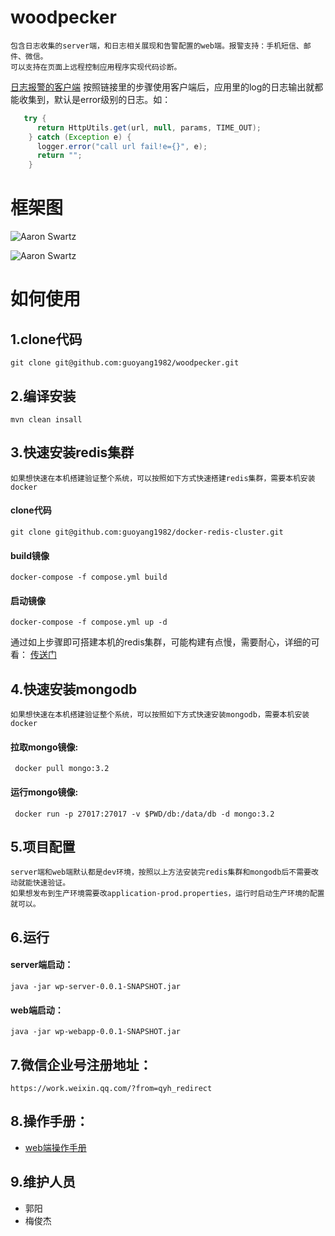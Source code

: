 # woodpecker
    包含日志收集的server端，和日志相关展现和告警配置的web端。报警支持：手机短信、邮件、微信。
    可以支持在页面上远程控制应用程序实现代码诊断。
   [日志报警的客户端](https://github.com/guoyang1982/woodpecker-client)
   按照链接里的步骤使用客户端后，应用里的log的日志输出就都能收集到，默认是error级别的日志。如：
   ```java
      try {
         return HttpUtils.get(url, null, params, TIME_OUT);
       } catch (Exception e) {
         logger.error("call url fail!e={}", e);
         return "";
       }
   ```
   
# 框架图

![Aaron Swartz](https://github.com/guoyang1982/woodpecker/blob/master/doc/%E7%B3%BB%E7%BB%9F%E6%A1%86%E6%9E%B6%E5%9B%BE.jpg)


![Aaron Swartz](https://github.com/guoyang1982/woodpecker/blob/master/doc/%E7%89%A9%E7%90%86%E6%A1%86%E6%9E%B6%E5%9B%BE.jpg)


# 如何使用

## 1.clone代码
    git clone git@github.com:guoyang1982/woodpecker.git
## 2.编译安装
    mvn clean insall
## 3.快速安装redis集群
    如果想快速在本机搭建验证整个系统，可以按照如下方式快速搭建redis集群，需要本机安装docker
   #### clone代码
    git clone git@github.com:guoyang1982/docker-redis-cluster.git
   #### build镜像
    docker-compose -f compose.yml build
   #### 启动镜像
    docker-compose -f compose.yml up -d
   
   通过如上步骤即可搭建本机的redis集群，可能构建有点慢，需要耐心，详细的可看：
   [传送门](https://github.com/guoyang1982/docker-redis-cluster)

## 4.快速安装mongodb
    如果想快速在本机搭建验证整个系统，可以按照如下方式快速安装mongodb，需要本机安装docker
   #### 拉取mongo镜像:
     docker pull mongo:3.2
   #### 运行mongo镜像:
     docker run -p 27017:27017 -v $PWD/db:/data/db -d mongo:3.2

## 5.项目配置
    server端和web端默认都是dev环境，按照以上方法安装完redis集群和mongodb后不需要改动就能快速验证。
    如果想发布到生产环境需要改application-prod.properties，运行时启动生产环境的配置就可以。
## 6.运行
   #### server端启动：
    java -jar wp-server-0.0.1-SNAPSHOT.jar
   #### web端启动：
    java -jar wp-webapp-0.0.1-SNAPSHOT.jar
## 7.微信企业号注册地址：
    https://work.weixin.qq.com/?from=qyh_redirect
## 8.操作手册：
   * [web端操作手册](https://github.com/guoyang1982/woodpecker/wiki/%E6%93%8D%E4%BD%9C%E6%89%8B%E5%86%8C)
## 9.维护人员
   * 郭阳
   * 梅俊杰
